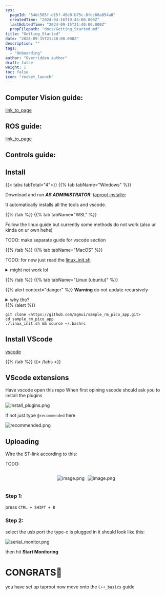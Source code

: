 ```yaml
---
sys:
  pageId: "54dc585f-d15f-45d0-b75c-8fdc66a854a8"
  createdTime: "2024-04-16T19:43:00.000Z"
  lastEditedTime: "2024-09-15T21:40:00.000Z"
  propFilepath: "docs/Getting_Started.md"
title: "Getting_Started"
date: "2024-09-15T21:40:00.000Z"
description: ""
tags:
  - "Onboarding"
author: "Overridden author"
draft: false
weight: 1
toc: false
icon: "rocket_launch"
---
```


## Computer Vision guide:

[link_to_page](86d45bc0-388b-4d26-8848-44f255f73d0e)

## ROS guide:

[link_to_page](3c76c1de-ec8f-46d6-8b0a-294005edc2d5)

## Controls guide:

## Install

{{< tabs tabTotal="4">}}
{{% tab tabName="Windows" %}}

Download and run _**AS ADMINISTRATOR**_: [taproot installer](https://github.com/Thornbots/TeachingFreshies/releases/tag/1.0)

It automatically installs all the tools and vscode.

{{% /tab %}}
{{% tab tabName="WSL" %}}

Follow the linux guide but currently some methods do not work (also ur kinda on ur own hehe)

TODO: make separate guide for vscode section

{{% /tab %}}
{{% tab tabName="MacOS" %}}

TODO: for now just read the [linux_init.sh](https://github.com/agmui/sample_rm_pico_app/blob/main/linux_init.sh)

<details>
<summary>might not work lol</summary>

`brew install libusb pkg-config`

Next install: [vscode](https://code.visualstudio.com/Download)

</details>

{{% /tab %}}
{{% tab tabName="Linux (ubuntu)" %}}

{{% alert context="danger" %}}
**Warning** do not update recursively
<details>
<summary>why tho?</summary>
There are some submodules that may go on for a while (like tinyusb) and I highly
recommend you don't need to get them.
If you want to see what submodules I update just look in `linux_init.sh`
</details>
{{% /alert %}}

```shell
git clone <https://github.com/agmui/sample_rm_pico_app.git>
cd sample_rm_pico_app
./linux_init.sh && source ~/.bashrc
```

## Install VScode

[vscode](https://code.visualstudio.com/Download)

{{% /tab %}}
{{< /tabs >}}

## VScode extensions

Have vscode open this repo
When first opining vscode should ask you to install the plugins

![install_plugins.png](https://prod-files-secure.s3.us-west-2.amazonaws.com/d518164a-d88e-44d1-a4ee-3adb3bd8bce0/89bd30f0-1825-4e77-867b-0a41ce370880/install_plugins.png?X-Amz-Algorithm=AWS4-HMAC-SHA256&X-Amz-Content-Sha256=UNSIGNED-PAYLOAD&X-Amz-Credential=ASIAZI2LB466VSATOQLK%2F20250424%2Fus-west-2%2Fs3%2Faws4_request&X-Amz-Date=20250424T150858Z&X-Amz-Expires=3600&X-Amz-Security-Token=IQoJb3JpZ2luX2VjEH8aCXVzLXdlc3QtMiJHMEUCIQDfjX%2B8fT8OnziTlUe3RNwpopnPNp34N0sFiQ9sjUSd4gIgedb9MxjyPUkPPc33iQOi%2B5sf6F2%2BEwlijGhjCVqqpxEq%2FwMIGBAAGgw2Mzc0MjMxODM4MDUiDBCAGMXgldrLGCSJwCrcA5%2BMPx8WwhRWVaEnAKTOP3SyLKyxc5dQadLSih5Ved3qQfNRw6q96tBEeidULE122%2Fru0LNBI6js4gHMkGC79HpkTDSvcE52BjO53I7NAZyTxTrA3%2F1GmdGBq7B53DClMcRX20BhzU5tmkcVjF8MOoWXkS9ERais436fK11PlCQtBgE9y34RgVKEvyoS8EYvKe6yPMmS7uvEhFHHZdUxZba11uoBKRa0Dau3z1afSHarym7KGYizZuFVICOEMMUKdIA7D7oK2vkh6YKMamOkORZXtZqWjlxcqIa4pNAfKFj6aCOCjQ1eElRAf8L81u0smoqhI4WO2Yb%2BD2fwkiGz7JKmAJVYSBVuRImhDVwa0PUpkTX4ugHHrNuajwdux%2BZhGSzM%2F1yPiPBQCA5UJwnNOUGvfYZJxdgxhYjm2qMU1sg9zxTadQZdKJkR34nHiHMoqHDpv4QiEwWBxyNySpg85yjmH3%2FUSyRfuAMDny62iWbC3DX5j3HFGz0Fyk7s7F8a%2F1UIRv9kfnaMe7293AdBzGRAy5jGYGDZoBNpaL%2B30UYqfOhtxGvUYg962kwtp5Wf6sLq7BmUNEpTqc5klCzq%2BjWeNljIKIqW52mkm0qnDDL%2B%2Fz6R4zyYIpm8214iMLCgqcAGOqUBaW3tXaO22J1OgIQhf5ilPbjM4u5oJbrfkIrwX48puLNK0%2FBz9M621WHP4Ek%2B3zGZhJktz9vcM37CklF5zUx0WQ1aA1quwtVbr75RzPuz%2Bgjoh42RkUZ%2BoQMz0%2BpeOrfEAy86fNZlhm06V0Ux045052dqC8xMovUXB6W1iFaEMvqM7ZPMZ5Q%2FN5TtcPG5skVfwQA9ew50IVDDLDM60y9p2whxrrN6&X-Amz-Signature=8a7e88b98a4dffc0245beb837b3f0749827ff71e48bf29dd635565ea85db0a2d&X-Amz-SignedHeaders=host&x-id=GetObject)

If not just type `@recommended` here  

![recommended.png](https://prod-files-secure.s3.us-west-2.amazonaws.com/d518164a-d88e-44d1-a4ee-3adb3bd8bce0/61e661e9-5d85-4dfc-be0d-8d2097a5e793/recommended.png?X-Amz-Algorithm=AWS4-HMAC-SHA256&X-Amz-Content-Sha256=UNSIGNED-PAYLOAD&X-Amz-Credential=ASIAZI2LB466VSATOQLK%2F20250424%2Fus-west-2%2Fs3%2Faws4_request&X-Amz-Date=20250424T150858Z&X-Amz-Expires=3600&X-Amz-Security-Token=IQoJb3JpZ2luX2VjEH8aCXVzLXdlc3QtMiJHMEUCIQDfjX%2B8fT8OnziTlUe3RNwpopnPNp34N0sFiQ9sjUSd4gIgedb9MxjyPUkPPc33iQOi%2B5sf6F2%2BEwlijGhjCVqqpxEq%2FwMIGBAAGgw2Mzc0MjMxODM4MDUiDBCAGMXgldrLGCSJwCrcA5%2BMPx8WwhRWVaEnAKTOP3SyLKyxc5dQadLSih5Ved3qQfNRw6q96tBEeidULE122%2Fru0LNBI6js4gHMkGC79HpkTDSvcE52BjO53I7NAZyTxTrA3%2F1GmdGBq7B53DClMcRX20BhzU5tmkcVjF8MOoWXkS9ERais436fK11PlCQtBgE9y34RgVKEvyoS8EYvKe6yPMmS7uvEhFHHZdUxZba11uoBKRa0Dau3z1afSHarym7KGYizZuFVICOEMMUKdIA7D7oK2vkh6YKMamOkORZXtZqWjlxcqIa4pNAfKFj6aCOCjQ1eElRAf8L81u0smoqhI4WO2Yb%2BD2fwkiGz7JKmAJVYSBVuRImhDVwa0PUpkTX4ugHHrNuajwdux%2BZhGSzM%2F1yPiPBQCA5UJwnNOUGvfYZJxdgxhYjm2qMU1sg9zxTadQZdKJkR34nHiHMoqHDpv4QiEwWBxyNySpg85yjmH3%2FUSyRfuAMDny62iWbC3DX5j3HFGz0Fyk7s7F8a%2F1UIRv9kfnaMe7293AdBzGRAy5jGYGDZoBNpaL%2B30UYqfOhtxGvUYg962kwtp5Wf6sLq7BmUNEpTqc5klCzq%2BjWeNljIKIqW52mkm0qnDDL%2B%2Fz6R4zyYIpm8214iMLCgqcAGOqUBaW3tXaO22J1OgIQhf5ilPbjM4u5oJbrfkIrwX48puLNK0%2FBz9M621WHP4Ek%2B3zGZhJktz9vcM37CklF5zUx0WQ1aA1quwtVbr75RzPuz%2Bgjoh42RkUZ%2BoQMz0%2BpeOrfEAy86fNZlhm06V0Ux045052dqC8xMovUXB6W1iFaEMvqM7ZPMZ5Q%2FN5TtcPG5skVfwQA9ew50IVDDLDM60y9p2whxrrN6&X-Amz-Signature=94a6607adb9af136521fa873419796eb05076e445d6470734b9ce2ed22de08de&X-Amz-SignedHeaders=host&x-id=GetObject)

## Uploading

Wire the ST-link according to this:

TODO:

<div style="display: flex;flex-direction: row; column-gap:10px; max-width: 630px;justify-content: center;">
<div>

![image.png](https://prod-files-secure.s3.us-west-2.amazonaws.com/d518164a-d88e-44d1-a4ee-3adb3bd8bce0/210ecb78-1116-4d7b-b9b7-2292f66fa2c2/image.png?X-Amz-Algorithm=AWS4-HMAC-SHA256&X-Amz-Content-Sha256=UNSIGNED-PAYLOAD&X-Amz-Credential=ASIAZI2LB4666AXCGWU6%2F20250424%2Fus-west-2%2Fs3%2Faws4_request&X-Amz-Date=20250424T150859Z&X-Amz-Expires=3600&X-Amz-Security-Token=IQoJb3JpZ2luX2VjEH8aCXVzLXdlc3QtMiJHMEUCIQCnNyvd6wRsKu57mvm%2BdEMVeVUeEqDTpbhaffcsXBrySQIgXdO6%2BoaWFv8YKMAiJgmV6IZr57Blvbsuixo015nz35oq%2FwMIGBAAGgw2Mzc0MjMxODM4MDUiDNcIYeI5RYGNHM9EXyrcAwrdJR8hHZQYaRsqykCJ6DduI3gUyaCa6nrMwcbfPbpTcvwYuSoE0tdO63vIj064Qrh2Cp0qrXaLwVH%2F7r1TuPXBZ4uu5QXl9kgDqcTHSjXyzw3tea%2BgrMBXd%2FnHHLngKmIMn3HKZpuf4JUYbskgWxunSGaxt%2F%2FMt8Xy0GLHSF1cN32l1jD7fOQJ0Yn9yNJwKD%2FG2u3m%2BtIEzCe9q3%2F6uHciy6ovxA9vuBNy68wKLz%2BbH%2FNI5R6cY3hjJfl8vV62dZO7U1rCCk8ztAR6k74Gw2OetWkZ5AZWCmUDpXgaa%2FpWcHlbZVcExmfl17H0FJAmynnN5iiPhIeSYGL37nSylxxrd3r2sbNDzwXjDub1LDFeCsPvWADjMauu8HMjxQBBE2zvRl2TMlAEDMJQAwBr40NJBpKxEkObyrzoOqJjtIHznSR5AbLq%2FSIxfHIP6uYUla63Yrwg7OBtmUwkJfL6oEIXu%2BPQELrGFtncNwsDId9FFwvtPhSaH60DWoJHLtWrHV5h3%2BHpvYTlG8HYZEeNrqk4dCv12cMj76aOQIRr9RggiU3LytCK6k%2BmN6TJ5TUdQ%2FEzJlaDel1nOIKcttmDxfC8X0vc19PthGVae%2FLRCPQp2OP%2Bk6dghK%2Bp1m3UMOCfqcAGOqUBBhp8cyjp%2Fcmy7sNEofc9r0d9Cito3L4xja2N0bavKJ22TOi9Lld5TA8mXe4aAfaWqlcY0JwPPegBZ1cOvItRAId%2FL8rN2PDYlSkJxzg0O7yPxAr6y6WsLjLevvASzD7%2FMltgefECENWXbznSuhVuC1hGZdqkSAKNyweJHyWTEV371o%2FnVY3RqW%2BPbyfBya5PvJOFM1W76kGhLIIWDEP%2F8d3bv5kL&X-Amz-Signature=ca1ca781506898c2a88068b2848592d0fe13a85ddb47bedf9ecf2b733c34254f&X-Amz-SignedHeaders=host&x-id=GetObject)

</div>
<div>

![image.png](https://prod-files-secure.s3.us-west-2.amazonaws.com/d518164a-d88e-44d1-a4ee-3adb3bd8bce0/33a0fd0f-8ca6-4a86-8e09-26e95ded1fff/image.png?X-Amz-Algorithm=AWS4-HMAC-SHA256&X-Amz-Content-Sha256=UNSIGNED-PAYLOAD&X-Amz-Credential=ASIAZI2LB466QSVZ45R4%2F20250424%2Fus-west-2%2Fs3%2Faws4_request&X-Amz-Date=20250424T150859Z&X-Amz-Expires=3600&X-Amz-Security-Token=IQoJb3JpZ2luX2VjEH8aCXVzLXdlc3QtMiJGMEQCIH76KV45vG1Y1RvwPfs5hww1hAr%2FypvCB1yUwwhu8BvFAiAna%2FoHKSt8VDW8XspLq3smJOPfgi%2FfN2kXX13Yt5ljPyr%2FAwgYEAAaDDYzNzQyMzE4MzgwNSIM37Y921xoGcL99PElKtwDyZHRN8WOgc%2FSW2%2BRa967AhfsHawbNDpofRyNCWZFlha4whK6CkfLZ5y2GmUggU8MPLhw8zFp5SbAYoBexPLWatM5WAAf4KMpe%2FiJ9yuwDkoBxojIrC1rrzsyirC1mlBEMig%2Bm4NVUF4KI75pOn%2F%2BQOfGIEnhQpxjdANAWj6W6f4QpjTw0FruR4zf7IYIeI2R9MfKQPYidTDcX%2FWEV0PfhvWar6bghSbUgNoy1t3vpJWJAQhPLF%2BDtyx%2Bvi3%2BLn2hO%2BbXGzA904HZs6rHC4peuBvLD8wPfA4QvwF1eRLS2mBjdyBa0c15ufFs22oa2FJjqyESUJkFZqpeYTqaqUkMXQ3D7Qy3sUyCd0Ok2fYjDeC5MaClKWp2UEuniWbHAIoWcz4S8H%2F3cIPDY3LjiFWSEsNvbMHx8QV2f4w%2FHxiPndRYt77s1uAtIfSu9EqRmx7RdlfEOL%2BSTVppKdhH%2BGeH%2FqRQsqJnNEGBkxbMt6ivkcv%2BvfFXdEmEjhSOyqMdkgyqLTv0ctVHZxQc8W7hd2JX%2B%2BIkA6zhQdHeRBappnU7xAY7Smm5U7OZp58IMZbsTUgIR12JtuEyU44wi8M1Hox%2BFVv%2B3DzsBBi6EWqA0ZLvMp2HfgHjWyIa7EtbwQEw0p%2BpwAY6pgGnUDBFiiWidtpnyXbuMAuPIqKGF8hsFY8KpgFilcr5%2FG%2Bma%2BPdCKCZnDOoq%2F3qUGd9H%2FDCEAdREK8tTLoGbKIXIzlN7qDFtnQNfa4ljR5slfykWhhJ9dhQ6U5BA0IHEqa%2BbM0ZH0g062suD1bwx42phThcgjpQJOgwkVfiktVqo0FoYE5fhC8tCu94snPNcKlM%2BxqxBsx0xKhU9QuOhqPFZaqLSzS6&X-Amz-Signature=8fc1279cad055d6b29bce15236a8d305ca6b9f8ff125dde18b274acdc24d4a79&X-Amz-SignedHeaders=host&x-id=GetObject)

</div>
</div>

### Step 1:

press `CTRL + SHIFT + B`

### Step 2:

select the usb port the type-c is plugged in it should look like this:

![serial_monitor.png](https://prod-files-secure.s3.us-west-2.amazonaws.com/d518164a-d88e-44d1-a4ee-3adb3bd8bce0/f03f4774-05d4-4393-b6a0-d5efb6d315ab/serial_monitor.png?X-Amz-Algorithm=AWS4-HMAC-SHA256&X-Amz-Content-Sha256=UNSIGNED-PAYLOAD&X-Amz-Credential=ASIAZI2LB466VSATOQLK%2F20250424%2Fus-west-2%2Fs3%2Faws4_request&X-Amz-Date=20250424T150858Z&X-Amz-Expires=3600&X-Amz-Security-Token=IQoJb3JpZ2luX2VjEH8aCXVzLXdlc3QtMiJHMEUCIQDfjX%2B8fT8OnziTlUe3RNwpopnPNp34N0sFiQ9sjUSd4gIgedb9MxjyPUkPPc33iQOi%2B5sf6F2%2BEwlijGhjCVqqpxEq%2FwMIGBAAGgw2Mzc0MjMxODM4MDUiDBCAGMXgldrLGCSJwCrcA5%2BMPx8WwhRWVaEnAKTOP3SyLKyxc5dQadLSih5Ved3qQfNRw6q96tBEeidULE122%2Fru0LNBI6js4gHMkGC79HpkTDSvcE52BjO53I7NAZyTxTrA3%2F1GmdGBq7B53DClMcRX20BhzU5tmkcVjF8MOoWXkS9ERais436fK11PlCQtBgE9y34RgVKEvyoS8EYvKe6yPMmS7uvEhFHHZdUxZba11uoBKRa0Dau3z1afSHarym7KGYizZuFVICOEMMUKdIA7D7oK2vkh6YKMamOkORZXtZqWjlxcqIa4pNAfKFj6aCOCjQ1eElRAf8L81u0smoqhI4WO2Yb%2BD2fwkiGz7JKmAJVYSBVuRImhDVwa0PUpkTX4ugHHrNuajwdux%2BZhGSzM%2F1yPiPBQCA5UJwnNOUGvfYZJxdgxhYjm2qMU1sg9zxTadQZdKJkR34nHiHMoqHDpv4QiEwWBxyNySpg85yjmH3%2FUSyRfuAMDny62iWbC3DX5j3HFGz0Fyk7s7F8a%2F1UIRv9kfnaMe7293AdBzGRAy5jGYGDZoBNpaL%2B30UYqfOhtxGvUYg962kwtp5Wf6sLq7BmUNEpTqc5klCzq%2BjWeNljIKIqW52mkm0qnDDL%2B%2Fz6R4zyYIpm8214iMLCgqcAGOqUBaW3tXaO22J1OgIQhf5ilPbjM4u5oJbrfkIrwX48puLNK0%2FBz9M621WHP4Ek%2B3zGZhJktz9vcM37CklF5zUx0WQ1aA1quwtVbr75RzPuz%2Bgjoh42RkUZ%2BoQMz0%2BpeOrfEAy86fNZlhm06V0Ux045052dqC8xMovUXB6W1iFaEMvqM7ZPMZ5Q%2FN5TtcPG5skVfwQA9ew50IVDDLDM60y9p2whxrrN6&X-Amz-Signature=05c16fa334ffde9436aed39e673fa449ea9e11b68d9942bc3145749e49b62c46&X-Amz-SignedHeaders=host&x-id=GetObject)

then hit **Start Monitoring**

# CONGRATS🎉

you have set up taproot now move onto the `C++_basics` guide
